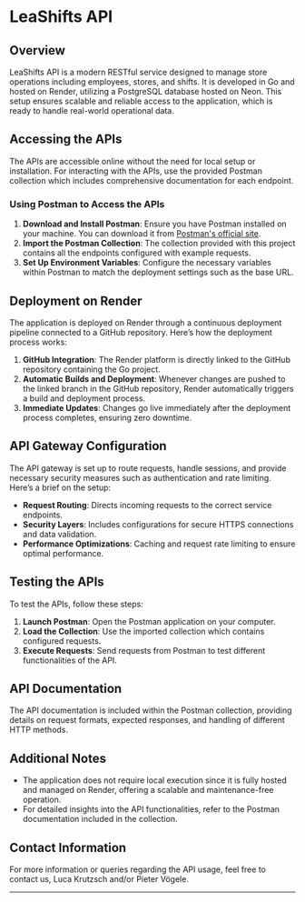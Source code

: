 # LeaShifts API

## Overview
LeaShifts API is a modern RESTful service designed to manage store operations including employees, stores, and shifts. It is developed in Go and hosted on Render, utilizing a PostgreSQL database hosted on Neon. This setup ensures scalable and reliable access to the application, which is ready to handle real-world operational data.

## Accessing the APIs
The APIs are accessible online without the need for local setup or installation. For interacting with the APIs, use the provided Postman collection which includes comprehensive documentation for each endpoint.

### Using Postman to Access the APIs
1. **Download and Install Postman**: Ensure you have Postman installed on your machine. You can download it from [Postman's official site](https://www.postman.com/downloads/).
2. **Import the Postman Collection**: The collection provided with this project contains all the endpoints configured with example requests. 
3. **Set Up Environment Variables**: Configure the necessary variables within Postman to match the deployment settings such as the base URL.

## Deployment on Render
The application is deployed on Render through a continuous deployment pipeline connected to a GitHub repository. Here’s how the deployment process works:
1. **GitHub Integration**: The Render platform is directly linked to the GitHub repository containing the Go project.
2. **Automatic Builds and Deployment**: Whenever changes are pushed to the linked branch in the GitHub repository, Render automatically triggers a build and deployment process.
3. **Immediate Updates**: Changes go live immediately after the deployment process completes, ensuring zero downtime.

## API Gateway Configuration
The API gateway is set up to route requests, handle sessions, and provide necessary security measures such as authentication and rate limiting. Here’s a brief on the setup:
- **Request Routing**: Directs incoming requests to the correct service endpoints.
- **Security Layers**: Includes configurations for secure HTTPS connections and data validation.
- **Performance Optimizations**: Caching and request rate limiting to ensure optimal performance.

## Testing the APIs
To test the APIs, follow these steps:
1. **Launch Postman**: Open the Postman application on your computer.
2. **Load the Collection**: Use the imported collection which contains configured requests.
3. **Execute Requests**: Send requests from Postman to test different functionalities of the API.

## API Documentation
The API documentation is included within the Postman collection, providing details on request formats, expected responses, and handling of different HTTP methods.

## Additional Notes
- The application does not require local execution since it is fully hosted and managed on Render, offering a scalable and maintenance-free operation.
- For detailed insights into the API functionalities, refer to the Postman documentation included in the collection.

## Contact Information
For more information or queries regarding the API usage, feel free to contact us, Luca Krutzsch and/or Pieter Vögele.

---
